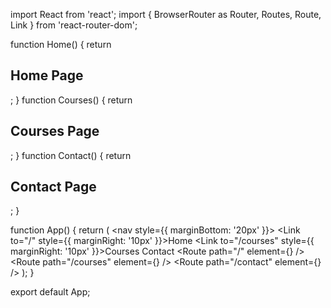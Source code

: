 import React from 'react';
import { BrowserRouter as Router, Routes, Route, Link } from 'react-router-dom';

function Home() {
  return <h2>Home Page</h2>;
}
function Courses() {
  return <h2>Courses Page</h2>;
}
function Contact() {
  return <h2>Contact Page</h2>;
}

function App() {
  return (
    <Router>
      <nav style={{ marginBottom: '20px' }}>
        <Link to="/" style={{ marginRight: '10px' }}>Home</Link>
        <Link to="/courses" style={{ marginRight: '10px' }}>Courses</Link>
        <Link to="/contact">Contact</Link>
      </nav>
      <Routes>
        <Route path="/" element={<Home />} />
        <Route path="/courses" element={<Courses />} />
        <Route path="/contact" element={<Contact />} />
      </Routes>
    </Router>
  );
}

export default App;

